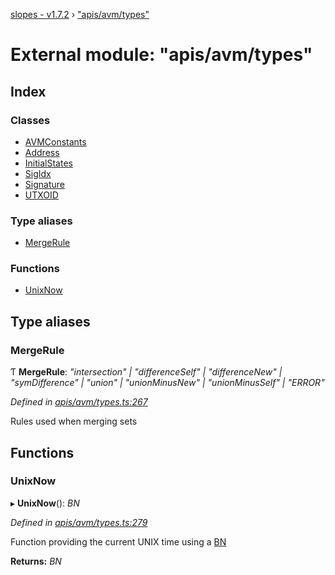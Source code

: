 [slopes - v1.7.2](../README.md) › ["apis/avm/types"](_apis_avm_types_.md)

# External module: "apis/avm/types"

## Index

### Classes

* [AVMConstants](../classes/_apis_avm_types_.avmconstants.md)
* [Address](../classes/_apis_avm_types_.address.md)
* [InitialStates](../classes/_apis_avm_types_.initialstates.md)
* [SigIdx](../classes/_apis_avm_types_.sigidx.md)
* [Signature](../classes/_apis_avm_types_.signature.md)
* [UTXOID](../classes/_apis_avm_types_.utxoid.md)

### Type aliases

* [MergeRule](_apis_avm_types_.md#mergerule)

### Functions

* [UnixNow](_apis_avm_types_.md#unixnow)

## Type aliases

###  MergeRule

Ƭ **MergeRule**: *"intersection" | "differenceSelf" | "differenceNew" | "symDifference" | "union" | "unionMinusNew" | "unionMinusSelf" | "ERROR"*

*Defined in [apis/avm/types.ts:267](https://github.com/ava-labs/slopes/blob/ba50532/src/apis/avm/types.ts#L267)*

Rules used when merging sets

## Functions

###  UnixNow

▸ **UnixNow**(): *BN*

*Defined in [apis/avm/types.ts:279](https://github.com/ava-labs/slopes/blob/ba50532/src/apis/avm/types.ts#L279)*

Function providing the current UNIX time using a [BN](https://github.com/indutny/bn.js/)

**Returns:** *BN*
